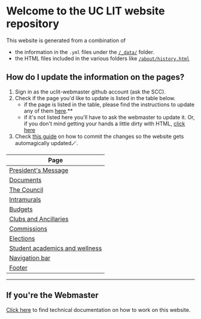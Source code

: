 # Welcome to the UC LIT website repository

This website is generated from a combination of 
- the information in the `.yml` files under the [`/_data/`](_data/) folder.
- the HTML files included in the various folders like [`/about/history.html`](about/history.html)

## How do I update the information on the pages?
1. Sign in as the uclit-webmaster github account (ask the SCC).
2. Check if the page you'd like to update is listed in the table below.
    * if the page is listed in the table, please find the instructions to update any of them [here](Docs/not_webmaster.md).**
    * if it's not listed here you'll have to ask the webmaster to update it. Or, if you don't mind getting your hands a little dirty with HTML, [click here](Docs/webmaster.md) 
3. Check [this guide]() on how to commit the changes so the website gets automagically updated🪄.

|Page|
| -- |
|[President's Message](Docs/not_webmaster.md#presidents-message)|
|[Documents](Docs/not_webmaster.md#Documents)|
|[The Council](Docs/not_webmaster.md#Council)|
|[Intramurals](Docs/not_webmaster.md#Intramurals)|
|[Budgets](Docs/not_webmaster.md#Budgets)|
|[Clubs and Ancillaries](Docs/not_webmaster.md#Clubs-and-Ancillaries)|
|[Commissions](Docs/not_webmaster.md#Commissions)|
|[Elections](Docs/not_webmaster.md#Elections)|
|[Student academics and wellness](Docs/not_webmaster.md#student-academics-and-wellness)|
|[Navigation bar](Docs/not_webmaster.md#Navigation-bar)|
|[Footer](Docs/not_webmaster.md#Footer)|

----

## If you're the Webmaster
[Click here](Docs/webmaster.md) to find technical documentation on how to work on this website.
